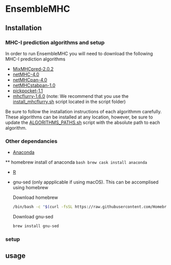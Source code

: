 # EnsembleMHC

## Installation

### MHC-I prediction algorithms and setup

In order to run EnsembleMHC you will need to download the following MHC-I prediction algorithms

*  [MixMHCpred-2.0.2](https://github.com/GfellerLab/MixMHCpred/releases/tag/v2.0.2)
*  [netMHC-4.0](https://services.healthtech.dtu.dk/services/NetMHC-4.0/9-Downloads.php#)
*  [netMHCpan-4.0](https://services.healthtech.dtu.dk/services/NetMHCpan-4.1/9-Downloads.php#)
*  [netMHCstabpan-1.0](https://services.healthtech.dtu.dk/services/NetMHCstabpan-1.0/9-Downloads.php#)
*  [pickpocket-1.1](https://services.healthtech.dtu.dk/services/PickPocket-1.1/9-Downloads.php#)
*  [mhcflurry-1.6.0](https://github.com/openvax/mhcflurry/releases/tag/1.6.0) (note: We recommend that you use the [install_mhcflurry.sh](scripts/install_mhcflurry.sh) script located in the script folder)

Be sure to follow the installation instructions of each algorithmm carefully. These algorithms can be installed at any location, however, be sure to update the [ALGORITHMS_PATHS.sh](ALGORITHMS_PATHS.sh) script with the absolute path to each algorithm. 


### Other dependancies 

* [Anaconda](https://docs.anaconda.com/anaconda/install/) 

** homebrew install of anaconda
	```bash
	brew cask install anaconda
	```

* [R](https://www.r-project.org/)

* gnu-sed (only appplicable if using macOS). This can be accomplised using homebrew
  
  Download homebrew
	```bash
	/bin/bash -c "$(curl -fsSL https://raw.githubusercontent.com/Homebrew/install/master/install.sh)"
	```
  Download gnu-sed
	```bash
	brew install gnu-sed
	```

### setup 



## usage 



